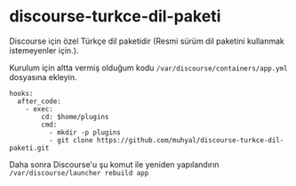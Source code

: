 # discourse-turkce-dil-paketi
Discourse için özel Türkçe dil paketidir (Resmi sürüm dil paketini kullanmak istemeyenler için.).

Kurulum için altta vermiş olduğum kodu `/var/discourse/containers/app.yml` dosyasına ekleyin.

```
hooks:
  after_code:
    - exec:
        cd: $home/plugins
        cmd:
          - mkdir -p plugins
          - git clone https://github.com/muhyal/discourse-turkce-dil-paketi.git
```
Daha sonra Discourse'u şu komut ile yeniden yapılandırın `/var/discourse/launcher rebuild app`
